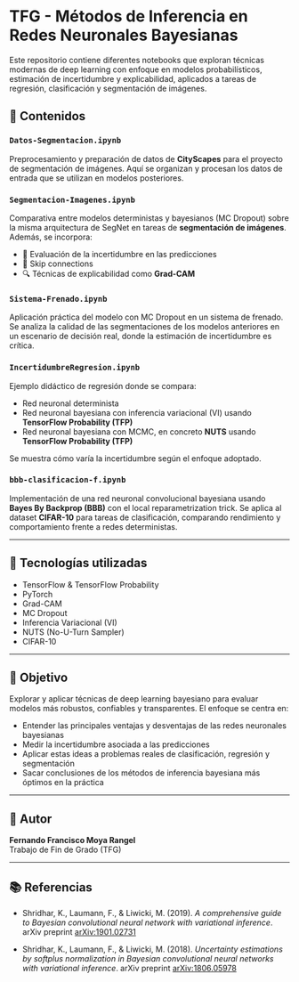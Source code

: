 # TFG - Métodos de Inferencia en Redes Neuronales Bayesianas

Este repositorio contiene diferentes notebooks que exploran técnicas modernas de deep learning con enfoque en modelos probabilísticos, estimación de incertidumbre y explicabilidad, aplicados a tareas de regresión, clasificación y segmentación de imágenes.

## 📁 Contenidos

### `Datos-Segmentacion.ipynb`
Preprocesamiento y preparación de datos de **CityScapes** para el proyecto de segmentación de imágenes. Aquí se organizan y procesan los datos de entrada que se utilizan en modelos posteriores.

### `Segmentacion-Imagenes.ipynb`
Comparativa entre modelos deterministas y bayesianos (MC Dropout) sobre la misma arquitectura de SegNet en tareas de **segmentación de imágenes**. Además, se incorpora:
- 🎯 Evaluación de la incertidumbre en las predicciones
- 🔁 Skip connections
- 🔍 Técnicas de explicabilidad como **Grad-CAM**

### `Sistema-Frenado.ipynb`
Aplicación práctica del modelo con MC Dropout en un sistema de frenado. Se analiza la calidad de las segmentaciones de los modelos anteriores en un escenario de decisión real, donde la estimación de incertidumbre es crítica.

### `IncertidumbreRegresion.ipynb`
Ejemplo didáctico de regresión donde se compara:
- Red neuronal determinista
- Red neuronal bayesiana con inferencia variacional (VI) usando **TensorFlow Probability (TFP)**
- Red neuronal bayesiana con MCMC, en concreto **NUTS** usando **TensorFlow Probability (TFP)**

Se muestra cómo varía la incertidumbre según el enfoque adoptado.

### `bbb-clasificacion-f.ipynb`
Implementación de una red neuronal convolucional bayesiana usando **Bayes By Backprop (BBB)** con el local reparametrization trick. Se aplica al dataset **CIFAR-10** para tareas de clasificación, comparando rendimiento y comportamiento frente a redes deterministas.

---

## 🧠 Tecnologías utilizadas
- TensorFlow & TensorFlow Probability
- PyTorch
- Grad-CAM
- MC Dropout
- Inferencia Variacional (VI)
- NUTS (No-U-Turn Sampler)
- CIFAR-10

---

## 📌 Objetivo
Explorar y aplicar técnicas de deep learning bayesiano para evaluar modelos más robustos, confiables y transparentes. El enfoque se centra en:
- Entender las principales ventajas y desventajas de las redes neuronales bayesianas
- Medir la incertidumbre asociada a las predicciones
- Aplicar estas ideas a problemas reales de clasificación, regresión y segmentación
- Sacar conclusiones de los métodos de inferencia bayesiana más óptimos en la práctica

---

## 👤 Autor
**Fernando Francisco Moya Rangel**  
Trabajo de Fin de Grado (TFG)

---

## 📚 Referencias

- Shridhar, K., Laumann, F., & Liwicki, M. (2019). *A comprehensive guide to Bayesian convolutional neural network with variational inference*. arXiv preprint [arXiv:1901.02731](https://arxiv.org/abs/1901.02731)

- Shridhar, K., Laumann, F., & Liwicki, M. (2018). *Uncertainty estimations by softplus normalization in Bayesian convolutional neural networks with variational inference*. arXiv preprint [arXiv:1806.05978](https://arxiv.org/abs/1806.05978)

